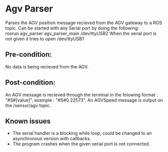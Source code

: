 # Agv Parser
Parses the AGV position message recieved from the AGV gateway to a ROS topic.
Can be started with any Serial port by doing the following:  
rosrun agv_parser agv_parser_main /dev/ttyUSB2
When the serial port is not given it tries to open /dev/ttyUSB1
## Pre-condition:
No data is being recieved from the AGV.
## Post-condition:
An AGV message is recieved through the terminal in the folowing format : "#S#[value]", example : "#S#0.22573".
An AGVSpeed message is output on the /sensor/agv topic.
## Known issues
* The serial handler is a blocking while loop, could be changed to an asynchronous version with callbacks.
* The program crashes when the given serial port is not connected.